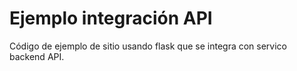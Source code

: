 # Ejemplo integración API

Código de ejemplo de sitio usando flask que se integra con servico backend API.
